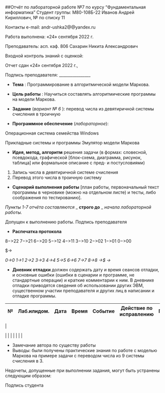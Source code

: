 ##Отчёт по лабораторной работе №7 по курсу “Фундаментальная информатика”
Студент группы: М80-108Б-22 Иванов Андрей Кириллович, № по списку 11

Контакты e-mail: andr-ushka2@@yandex.ru

Работа выполнена: «24» сентября 2022 г.

Преподаватель: асп. каф. 806 Сахарин Никита Александрович

Входной контроль знаний с оценкой:

Отчет сдан «24» сентября 2022 г., 

Подпись преподавателя: ________________
- **Тема** : Программирование в алгоритмической модели Маркова.

- **Цель работы** : Научиться составлять алгоритмические программы на модели Маркова.

- **Задание** (_вариант_ _№_ _6_ ): перевод числа из девятиричной системы счисления в троичную

- **Программное обеспечение** (_лабораторное_):

Операционная система семейства Windows

Прикладные системы и программы Эмулятор модели Маркова

- **Идея, метод, алгоритм** решения задачи (в формах: словесной, псевдокода, графической [блок-схема, диаграмма, рисунок, таблица] или формальное описание с пред- и постусловиями)

1. Запись числа в девятиричной системе счисления
2. Перевод этого числа в троичную систему

- **Сценарий выполнения работы** [план работы, первоначальный текст программы в черновике (можно на отдельном листе) и тесты, либо соображения по тестированию].

_Пункты 1-7 отчёта составляются_ _ **строго до** _ _начала лабораторной работы._

Допущен к выполнению работы. Подпись преподавателя

- **Распечатка протокола**

8$->$22
7$->$21
6$->$20
5$->$12
4$->$11
3$->$10
2$->$02
1$->$01
0$->$00

$->

*0->0*
*1->1*
*2->2*
*3->3*
*4->4*
*5->5*
*6->6*
*7->7*
*8->8*
*->$
->*

- **Дневник отладки** должен содержать дату и время сеансов отладки, и основные ошибки (ошибки в сценарии и программе, не стандартные операции) и краткие комментарии к ним. В дневнике отладки приводятся сведения об использовании других ЭВМ, существенном участии преподавателя и других лиц в написании и отладке программы.

| № | Лаб.илидом. | Дата | Время | Событие | Действие по исправлению | Примечание |
| --- | --- | --- | --- | --- | --- | --- |
|

 |
 |
 |
 |
 |
 |
 |

- Замечание автора по существу работы
- Выводы: были получены практические знания по работе с моделью Маркова на примере задачи с переводом числа из 9 системы счисления в 3.

Недочеты, допущенные при выполнении задания, могут быть устранены следующим образом:

Подпись студента
